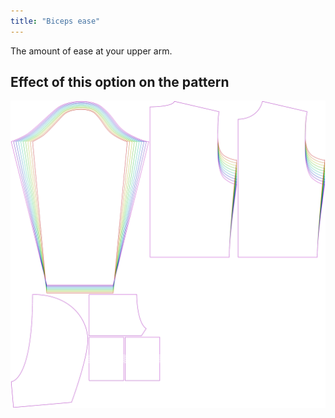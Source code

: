 ```yaml
---
title: "Biceps ease"
---
```


The amount of ease at your upper arm.

## Effect of this option on the pattern

![This image shows the effect of this option by superimposing several variants that have a different value for this option](huey_bicepsease_sample.svg "Effect of this option on the pattern")

